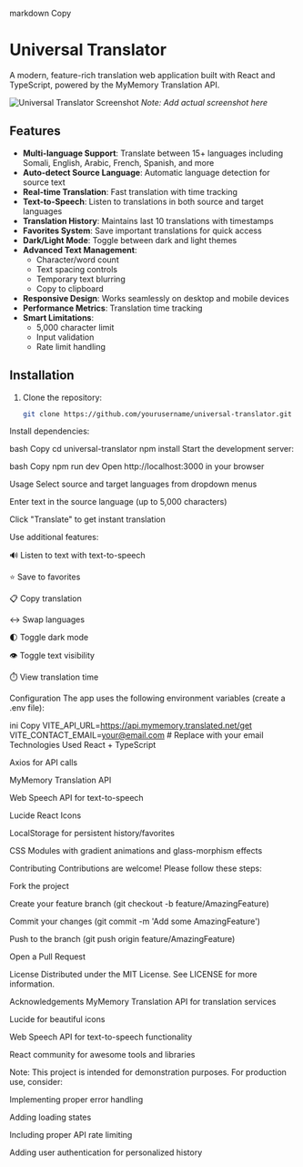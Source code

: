 markdown
Copy
# Universal Translator

A modern, feature-rich translation web application built with React and TypeScript, powered by the MyMemory Translation API.

![Universal Translator Screenshot](https://via.placeholder.com/800x600.png?text=Universal+Translator+Screenshot) 
*Note: Add actual screenshot here*

## Features

- **Multi-language Support**: Translate between 15+ languages including Somali, English, Arabic, French, Spanish, and more
- **Auto-detect Source Language**: Automatic language detection for source text
- **Real-time Translation**: Fast translation with time tracking
- **Text-to-Speech**: Listen to translations in both source and target languages
- **Translation History**: Maintains last 10 translations with timestamps
- **Favorites System**: Save important translations for quick access
- **Dark/Light Mode**: Toggle between dark and light themes
- **Advanced Text Management**:
  - Character/word count
  - Text spacing controls
  - Temporary text blurring
  - Copy to clipboard
- **Responsive Design**: Works seamlessly on desktop and mobile devices
- **Performance Metrics**: Translation time tracking
- **Smart Limitations**:
  - 5,000 character limit
  - Input validation
  - Rate limit handling

## Installation

1. Clone the repository:
   ```bash
   git clone https://github.com/yourusername/universal-translator.git
Install dependencies:

bash
Copy
cd universal-translator
npm install
Start the development server:

bash
Copy
npm run dev
Open http://localhost:3000 in your browser

Usage
Select source and target languages from dropdown menus

Enter text in the source language (up to 5,000 characters)

Click "Translate" to get instant translation

Use additional features:

🔊 Listen to text with text-to-speech

⭐ Save to favorites

📋 Copy translation

↔ Swap languages

🌓 Toggle dark mode

👁️ Toggle text visibility

⏱️ View translation time

Configuration
The app uses the following environment variables (create a .env file):

ini
Copy
VITE_API_URL=https://api.mymemory.translated.net/get
VITE_CONTACT_EMAIL=your@email.com  # Replace with your email
Technologies Used
React + TypeScript

Axios for API calls

MyMemory Translation API

Web Speech API for text-to-speech

Lucide React Icons

LocalStorage for persistent history/favorites

CSS Modules with gradient animations and glass-morphism effects

Contributing
Contributions are welcome! Please follow these steps:

Fork the project

Create your feature branch (git checkout -b feature/AmazingFeature)

Commit your changes (git commit -m 'Add some AmazingFeature')

Push to the branch (git push origin feature/AmazingFeature)

Open a Pull Request

License
Distributed under the MIT License. See LICENSE for more information.

Acknowledgements
MyMemory Translation API for translation services

Lucide for beautiful icons

Web Speech API for text-to-speech functionality

React community for awesome tools and libraries

Note: This project is intended for demonstration purposes. For production use, consider:

Implementing proper error handling

Adding loading states

Including proper API rate limiting

Adding user authentication for personalized history

